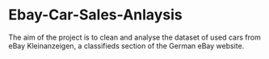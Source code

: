 # Ebay-Car-Sales-Anlaysis
The aim of the project is to clean and analyse the dataset of used cars from eBay Kleinanzeigen, a classifieds section of the German eBay website.
